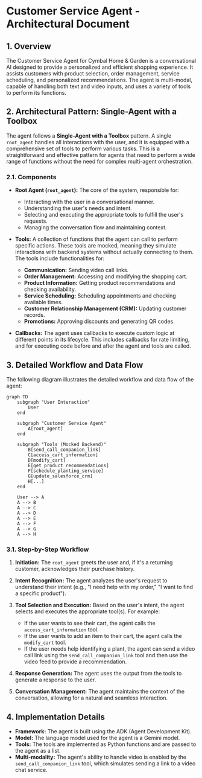 # Customer Service Agent - Architectural Document

## 1. Overview

The Customer Service Agent for Cymbal Home & Garden is a conversational AI designed to provide a personalized and efficient shopping experience. It assists customers with product selection, order management, service scheduling, and personalized recommendations. The agent is multi-modal, capable of handling both text and video inputs, and uses a variety of tools to perform its functions.

## 2. Architectural Pattern: Single-Agent with a Toolbox

The agent follows a **Single-Agent with a Toolbox** pattern. A single `root_agent` handles all interactions with the user, and it is equipped with a comprehensive set of tools to perform various tasks. This is a straightforward and effective pattern for agents that need to perform a wide range of functions without the need for complex multi-agent orchestration.

### 2.1. Components

*   **Root Agent (`root_agent`):** The core of the system, responsible for:
    *   Interacting with the user in a conversational manner.
    *   Understanding the user's needs and intent.
    *   Selecting and executing the appropriate tools to fulfill the user's requests.
    *   Managing the conversation flow and maintaining context.

*   **Tools:** A collection of functions that the agent can call to perform specific actions. These tools are mocked, meaning they simulate interactions with backend systems without actually connecting to them. The tools include functionalities for:
    *   **Communication:** Sending video call links.
    *   **Order Management:** Accessing and modifying the shopping cart.
    *   **Product Information:** Getting product recommendations and checking availability.
    *   **Service Scheduling:** Scheduling appointments and checking available times.
    *   **Customer Relationship Management (CRM):** Updating customer records.
    *   **Promotions:** Approving discounts and generating QR codes.

*   **Callbacks:** The agent uses callbacks to execute custom logic at different points in its lifecycle. This includes callbacks for rate limiting, and for executing code before and after the agent and tools are called.

## 3. Detailed Workflow and Data Flow

The following diagram illustrates the detailed workflow and data flow of the agent:

```mermaid
graph TD
    subgraph "User Interaction"
        User
    end

    subgraph "Customer Service Agent"
        A[root_agent]
    end

    subgraph "Tools (Mocked Backend)"
        B[send_call_companion_link]
        C[access_cart_information]
        D[modify_cart]
        E[get_product_recommendations]
        F[schedule_planting_service]
        G[update_salesforce_crm]
        H[...]
    end

    User --> A
    A --> B
    A --> C
    A --> D
    A --> E
    A --> F
    A --> G
    A --> H
```

### 3.1. Step-by-Step Workflow

1.  **Initiation:** The `root_agent` greets the user and, if it's a returning customer, acknowledges their purchase history.

2.  **Intent Recognition:** The agent analyzes the user's request to understand their intent (e.g., "I need help with my order," "I want to find a specific product").

3.  **Tool Selection and Execution:** Based on the user's intent, the agent selects and executes the appropriate tool(s). For example:
    *   If the user wants to see their cart, the agent calls the `access_cart_information` tool.
    *   If the user wants to add an item to their cart, the agent calls the `modify_cart` tool.
    *   If the user needs help identifying a plant, the agent can send a video call link using the `send_call_companion_link` tool and then use the video feed to provide a recommendation.

4.  **Response Generation:** The agent uses the output from the tools to generate a response to the user.

5.  **Conversation Management:** The agent maintains the context of the conversation, allowing for a natural and seamless interaction.

## 4. Implementation Details

*   **Framework:** The agent is built using the ADK (Agent Development Kit).
*   **Model:** The language model used for the agent is a Gemini model.
*   **Tools:** The tools are implemented as Python functions and are passed to the agent as a list.
*   **Multi-modality:** The agent's ability to handle video is enabled by the `send_call_companion_link` tool, which simulates sending a link to a video chat service.

